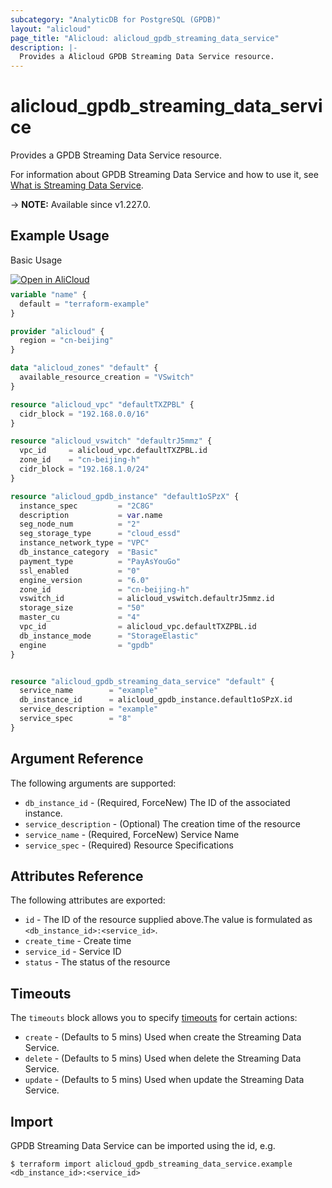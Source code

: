 ```yaml
---
subcategory: "AnalyticDB for PostgreSQL (GPDB)"
layout: "alicloud"
page_title: "Alicloud: alicloud_gpdb_streaming_data_service"
description: |-
  Provides a Alicloud GPDB Streaming Data Service resource.
---
```


# alicloud_gpdb_streaming_data_service

Provides a GPDB Streaming Data Service resource.



For information about GPDB Streaming Data Service and how to use it, see [What is Streaming Data Service](https://www.alibabacloud.com/help/en/).

-> **NOTE:** Available since v1.227.0.

## Example Usage

Basic Usage

<div style="display: block;margin-bottom: 40px;"><div class="oics-button" style="float: right;position: absolute;margin-bottom: 10px;">
  <a href="https://api.aliyun.com/api-tools/terraform?resource=alicloud_gpdb_streaming_data_service&exampleId=7e176e52-ad81-ea32-7963-6d778d3a85c51c3f1298&activeTab=example&spm=docs.r.gpdb_streaming_data_service.0.7e176e52ad&intl_lang=EN_US" target="_blank">
    <img alt="Open in AliCloud" src="https://img.alicdn.com/imgextra/i1/O1CN01hjjqXv1uYUlY56FyX_!!6000000006049-55-tps-254-36.svg" style="max-height: 44px; max-width: 100%;">
  </a>
</div></div>

```terraform
variable "name" {
  default = "terraform-example"
}

provider "alicloud" {
  region = "cn-beijing"
}

data "alicloud_zones" "default" {
  available_resource_creation = "VSwitch"
}

resource "alicloud_vpc" "defaultTXZPBL" {
  cidr_block = "192.168.0.0/16"
}

resource "alicloud_vswitch" "defaultrJ5mmz" {
  vpc_id     = alicloud_vpc.defaultTXZPBL.id
  zone_id    = "cn-beijing-h"
  cidr_block = "192.168.1.0/24"
}

resource "alicloud_gpdb_instance" "default1oSPzX" {
  instance_spec         = "2C8G"
  description           = var.name
  seg_node_num          = "2"
  seg_storage_type      = "cloud_essd"
  instance_network_type = "VPC"
  db_instance_category  = "Basic"
  payment_type          = "PayAsYouGo"
  ssl_enabled           = "0"
  engine_version        = "6.0"
  zone_id               = "cn-beijing-h"
  vswitch_id            = alicloud_vswitch.defaultrJ5mmz.id
  storage_size          = "50"
  master_cu             = "4"
  vpc_id                = alicloud_vpc.defaultTXZPBL.id
  db_instance_mode      = "StorageElastic"
  engine                = "gpdb"
}


resource "alicloud_gpdb_streaming_data_service" "default" {
  service_name        = "example"
  db_instance_id      = alicloud_gpdb_instance.default1oSPzX.id
  service_description = "example"
  service_spec        = "8"
}
```

## Argument Reference

The following arguments are supported:
* `db_instance_id` - (Required, ForceNew) The ID of the associated instance.
* `service_description` - (Optional) The creation time of the resource
* `service_name` - (Required, ForceNew) Service Name
* `service_spec` - (Required) Resource Specifications

## Attributes Reference

The following attributes are exported:
* `id` - The ID of the resource supplied above.The value is formulated as `<db_instance_id>:<service_id>`.
* `create_time` - Create time
* `service_id` - Service ID
* `status` - The status of the resource

## Timeouts

The `timeouts` block allows you to specify [timeouts](https://www.terraform.io/docs/configuration-0-11/resources.html#timeouts) for certain actions:
* `create` - (Defaults to 5 mins) Used when create the Streaming Data Service.
* `delete` - (Defaults to 5 mins) Used when delete the Streaming Data Service.
* `update` - (Defaults to 5 mins) Used when update the Streaming Data Service.

## Import

GPDB Streaming Data Service can be imported using the id, e.g.

```shell
$ terraform import alicloud_gpdb_streaming_data_service.example <db_instance_id>:<service_id>
```